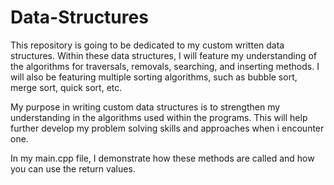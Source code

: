 # Data-Structures

  This repository is going to be dedicated to my custom written data structures. Within these data structures, I will feature my understanding of the algorithms for traversals, removals, searching, and inserting methods. I will also be featuring multiple sorting algorithms, such as bubble sort, merge sort, quick sort, etc. 
  
  My purpose in writing custom data structures is to strengthen my understanding in the algorithms used within the programs. This will help further develop my problem solving skills and approaches when i encounter one. 
  
  In my main.cpp file, I demonstrate how these methods are called and how you can use the return values. 
